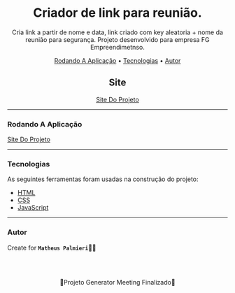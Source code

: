 <!-- Título -->

<h1 align="center">Criador de link para reunião.</h1>

<!-- Descrição -->

<p align="center">Cria link a partir de nome e data, link criado com key aleatoria + nome da reunião para segurança. Projeto desenvolvido para empresa FG Empreendimetnso.</p>

<!-- Súmario -->

<p align="center">
 <a href="#rodando-a-aplicação">Rodando A Aplicação</a> •
 <a href="#tecnologias">Tecnologias</a> •
 <a href="#autor">Autor</a>
</p>

<!-- Site -->

<h2 align="center">Site</h2>

<p align="center">
 <a href="https://matheuspalmieri.github.io/Meeting/">Site Do Projeto</a>
</p>

---

### Rodando A Aplicação

<a href="https://matheuspalmieri.github.io/Meeting/">Site Do Projeto</a>

---

### Tecnologias

As seguintes ferramentas foram usadas na construção do projeto:

- [HTML](https://html.com/)
- [CSS](https://html.com/css/)
- [JavaScript](https://javascript.com/)

---

### Autor

Create for <b>`Matheus Palmieri`</b>👨‍💻

<br>
<br>

<p align="center">🎉Projeto Generator Meeting Finalizado🚀</p>

